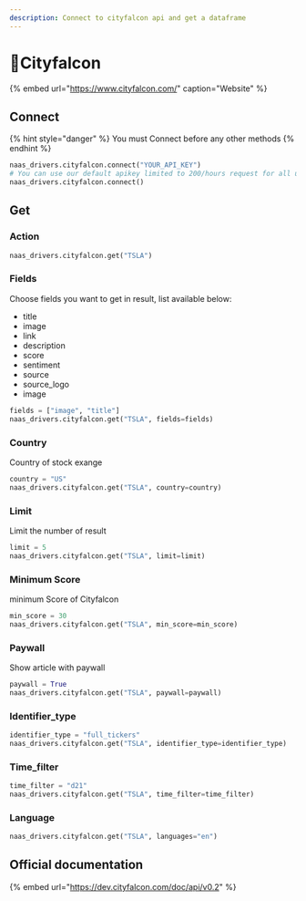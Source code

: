 ```yaml
---
description: Connect to cityfalcon api and get a dataframe
---
```


# 📰Cityfalcon

{% embed url="https://www.cityfalcon.com/" caption="Website" %}

## Connect

{% hint style="danger" %}
You must Connect before any other methods
{% endhint %}

```python
naas_drivers.cityfalcon.connect("YOUR_API_KEY")
# You can use our default apikey limited to 200/hours request for all users 
naas_drivers.cityfalcon.connect()
```

## Get

### Action

```python
naas_drivers.cityfalcon.get("TSLA")
```

### Fields

Choose fields you want to get in result, list available below:

* title
* image
* link
* description
* score
* sentiment
* source
* source\_logo
* image

```python
fields = ["image", "title"]
naas_drivers.cityfalcon.get("TSLA", fields=fields)
```

### Country

Country of stock exange

```python
country = "US"
naas_drivers.cityfalcon.get("TSLA", country=country)
```

### Limit

Limit the number of result 

```python
limit = 5
naas_drivers.cityfalcon.get("TSLA", limit=limit)
```

### Minimum Score

minimum Score of Cityfalcon 

```python
min_score = 30
naas_drivers.cityfalcon.get("TSLA", min_score=min_score)
```

### Paywall

Show article with paywall

```python
paywall = True
naas_drivers.cityfalcon.get("TSLA", paywall=paywall)
```

### Identifier\_type

```python
identifier_type = "full_tickers"
naas_drivers.cityfalcon.get("TSLA", identifier_type=identifier_type)
```

### Time\_filter

```python
time_filter = "d21"
naas_drivers.cityfalcon.get("TSLA", time_filter=time_filter)
```

### Language

```python
naas_drivers.cityfalcon.get("TSLA", languages="en")
```

## Official documentation

{% embed url="https://dev.cityfalcon.com/doc/api/v0.2" %}


